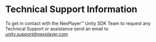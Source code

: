 # Technical Support Information

To get in contact with the NexPlayer™ Unity SDK Team to request any Technical Support or assistance send an email to [unity.support@nexplayer.com](unity.support@nexplayer.com) 